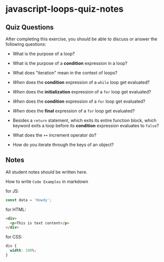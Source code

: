 # javascript-loops-quiz-notes

## Quiz Questions

After completing this exercise, you should be able to discuss or answer the following questions:

- What is the purpose of a loop?

- What is the purpose of a **condition** expression in a loop?

- What does "iteration" mean in the context of loops?

- _When_ does the **condition** expression of a `while` loop get evaluated?

- _When_ does the **initialization** expression of a `for` loop get evaluated?

- _When_ does the **condition** expression of a `for` loop get evaluated?

- _When_ does the **final** expression of a `for` loop get evaluated?

- Besides a `return` statement, which exits its entire function block, which keyword exits a loop before its **condition** expression evaluates to `false`?

- What does the `++` increment operator do?

- How do you iterate through the keys of an object?

## Notes

All student notes should be written here.

How to write `Code Examples` in markdown

for JS:

```javascript
const data = 'Howdy';
```

for HTML:

```html
<div>
  <p>This is text content</p>
</div>
```

for CSS:

```css
div {
  width: 100%;
}
```
